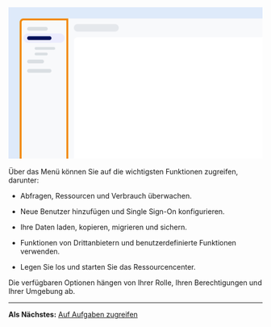 ![Beispiel für die Position des Menüs auf dem Bildschirm.](Images/yfz1720902842214.png)

Über das Menü können Sie auf die wichtigsten Funktionen zugreifen, darunter:

-   Abfragen, Ressourcen und Verbrauch überwachen.


-   Neue Benutzer hinzufügen und Single Sign-On konfigurieren.


-   Ihre Daten laden, kopieren, migrieren und sichern.


-   Funktionen von Drittanbietern und benutzerdefinierte Funktionen verwenden.


-   Legen Sie los und starten Sie das Ressourcencenter.


Die verfügbaren Optionen hängen von Ihrer Rolle, Ihren Berechtigungen und Ihrer Umgebung ab.

---

**Als Nächstes:** [Auf Aufgaben zugreifen](njy1721168384549.md)

